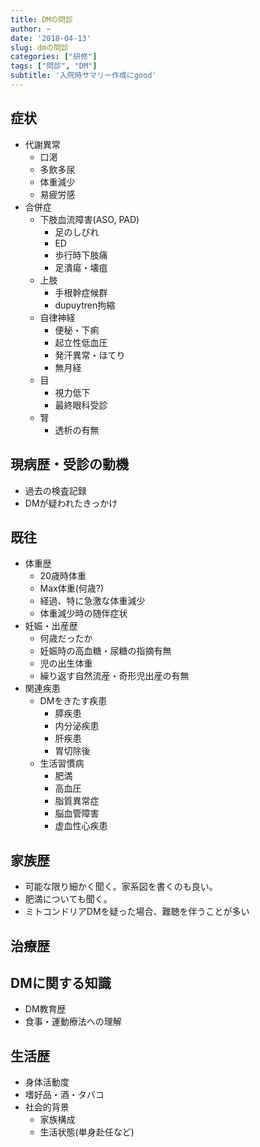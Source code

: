 ```yaml
---
title: DMの問診
author: ~
date: '2018-04-13'
slug: dmの問診
categories: ["研修"]
tags: ["問診", "DM"]
subtitle: '入院時サマリー作成にgood'
---
```


## 症状

* 代謝異常
    - 口渇
    - 多飲多尿
    - 体重減少
    - 易疲労感
* 合併症
    - 下肢血流障害(ASO, PAD)
        + 足のしびれ
        + ED
        + 歩行時下肢痛
        + 足潰瘍・壊疽
    - 上肢
        + 手根幹症候群
        + dupuytren拘縮
    - 自律神経
        + 便秘・下痢
        + 起立性低血圧
        + 発汗異常・ほてり
        + 無月経
    - 目
        + 視力低下
        + 最終眼科受診
    - 腎
        + 透析の有無
            
## 現病歴・受診の動機

* 過去の検査記録
* DMが疑われたきっかけ

## 既往

* 体重歴
    - 20歳時体重
    - Max体重(何歳?)
    - 経過、特に急激な体重減少
    - 体重減少時の随伴症状
* 妊娠・出産歴
    - 何歳だったか
    - 妊娠時の高血糖・尿糖の指摘有無
    - 児の出生体重
    - 繰り返す自然流産・奇形児出産の有無
* 関連疾患
    - DMをきたす疾患
        + 膵疾患
        + 内分泌疾患
        + 肝疾患
        + 胃切除後
    - 生活習慣病
        + 肥満
        + 高血圧
        + 脂質異常症
        + 脳血管障害
        + 虚血性心疾患

## 家族歴

* 可能な限り細かく聞く。家系図を書くのも良い。
* 肥満についても聞く。
* ミトコンドリアDMを疑った場合、難聴を伴うことが多い

## 治療歴

## DMに関する知識

* DM教育歴
* 食事・運動療法への理解

## 生活歴

* 身体活動度
* 嗜好品・酒・タバコ
* 社会的背景
    - 家族構成
    - 生活状態(単身赴任など)
    
